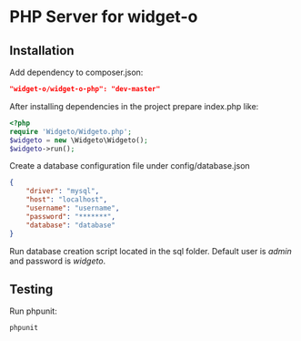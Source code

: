 # PHP Server for widget-o

## Installation
Add dependency to composer.json:
```json
"widget-o/widget-o-php": "dev-master"
```

After installing dependencies in the project prepare index.php like:
```php
<?php
require 'Widgeto/Widgeto.php';
$widgeto = new \Widgeto\Widgeto();
$widgeto->run();
```

Create a database configuration file under config/database.json
```json
{
    "driver": "mysql",
    "host": "localhost",
    "username": "username",
    "password": "*******",
    "database": "database"
}
```

Run database creation script located in the sql folder.
Default user is *admin* and password is *widgeto*.

## Testing

Run phpunit:
```
phpunit
```
